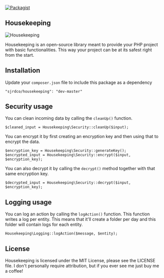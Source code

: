 [![Packagist](https://img.shields.io/packagist/dm/sjrdco/housekeeping.svg)](https://packagist.org/packages/sjrdco/housekeeping)

## Housekeeping

![Housekeeping](http://sjrd.co/wp-content/uploads/2015/09/rondehoeken.png)

Housekeeping is an open-source library meant to provide your PHP project with basic functionalities. This way your project can be at its safest right from the start.

## Installation

Update your `composer.json` file to include this package as a dependency

    "sjrdco/housekeeping": "dev-master"

## Security usage

You can clean incoming data by calling the `cleanUp()` function.

    $cleaned_input = Housekeeping\Security::cleanUp($input);

You can encrypt it by first creating an encryption key and then using that to encrypt the data.
 
    $encryption_key = Housekeeping\Security::generateKey();
    $encrypted_input = Housekeeping\Security::encrypt($input, $encryption_key);

You can also decrypt it by calling the `decrypt()` method together with that same encryption key.

	$decrypted_input = Housekeeping\Security::decrypt($input, $encryption_key);

## Logging usage

You can log an action by calling the `logAction()` function. This function writes a log per entity. This means that it'll create a folder per day and this folder will contain logs for each entity.

    Housekeeping\Logging::logAction($message, $entity);

## License

Housekeeping is licensed under the MIT License, please see the LICENSE file. I don't personally require attribution, but if you ever see me just buy me a coffee!
